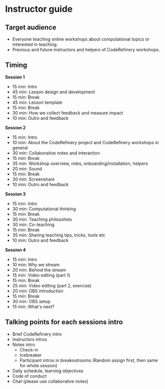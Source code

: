 # Instructor guide


## Target audience

- Everyone teaching online workshops about computational topics or interested in teaching.
- Previous and future instructors and helpers of CodeRefinery workshops.


## Timing

**Session 1**
- 15 min: Intro
- 45 min: Lesson design and development
- 15 min: Break
- 45 min: Lesson template
- 15 min: Break
- 30 min: How we collect feedback and measure impact
- 10 min: Outro and feedback

**Session 2**
- 15 min: Intro
- 10 min: About the CodeRefinery project and CodeRefinery workshops in general
- 30 min: Collaborative notes and interaction
- 15 min: Break
- 35 min: Workshop overview, roles, onboarding/installation, helpers
- 20 min: Sound
- 15 min: Break
- 30 min: Screenshare
- 10 min: Outro and feedback

**Session 3**
- 15 min: Intro
- 30 min: Computational thinking
- 15 min: Break
- 30 min: Teaching philosohies
- 30 min: Co-teaching
- 15 min: Break
- 35 min: Sharing teaching tips, tricks, tools etc
- 10 min: Outro and feedback

**Session 4**
- 15 min: Intro
- 10 min: Why we stream
- 20 min: Behind the stream
- 15 min: Video editing (part 1)
- 15 min: Break
- 25 min: Video editing (part 2, exercise)
- 20 min: OBS introduction
- 15 min: Break
- 30 min: OBS setup
- 15 min: What's next?

## Talking points for each sessions intro

- Brief CodeRefinery intro
- Instructors intros
- Notes intro
  - Check-in
  - Icebreaker
  - Participant intros in breakoutrooms (Random assign first, then same for whole session)
- Daily schedule, learning objectives
- Code of conduct
- Chat (please use collaborative notes)


